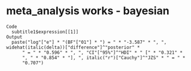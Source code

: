 # meta_analysis works - bayesian

    Code
      subtitle1$expression[[1]]
    Output
      paste("log"["e"] * "(BF"["01"] * ") = " * "-3.587" * ", ", widehat(italic(delta))["difference"]^"posterior" * 
          " = " * "0.596" * ", ", "CI"["95%"]^"HDI" * " [" * "0.321" * 
          ", " * "0.854" * "], ", italic("r")["Cauchy"]^"JZS" * " = " * 
          "0.707")

